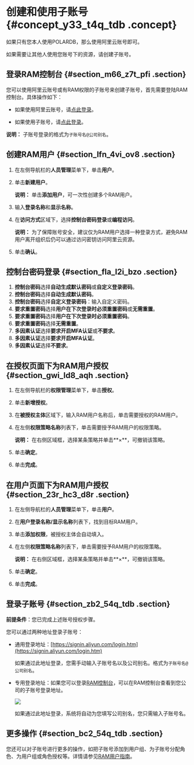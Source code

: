 # 创建和使用子账号 {#concept_y33_t4q_tdb .concept}

如果只有您本人使用POLARDB，那么使用阿里云账号即可。

如果需要让其他人使用您账号下的资源，请创建子账号。

## 登录RAM控制台 {#section_m66_z7t_pfi .section}

您可以使用阿里云账号或有RAM权限的子账号来创建子账号，首先需要登陆RAM控制台。具体操作如下：

-   如果使用阿里云账号，请[点此登录](https://account.aliyun.com/login/login.htm)。

-   如果使用子账号，请[点此登录](https://signin.aliyun.com/login.htm)。

**说明：** 子账号登录的格式为`子账号名@公司别名`。


## 创建RAM用户 {#section_lfn_4vi_ov8 .section}

1.  在左侧导航栏的**人员管理**菜单下，单击**用户**。
2.  单击**新建用户**。

    **说明：** 单击**添加用户**，可一次性创建多个RAM用户。

3.  输入**登录名称**和**显示名称**。
4.  在**访问方式**区域下，选择**控制台密码登录**或**编程访问**。

    **说明：** 为了保障账号安全，建议仅为RAM用户选择一种登录方式，避免RAM用户离开组织后仍可以通过访问密钥访问阿里云资源。

5.  单击**确认**。

## 控制台密码登录 {#section_fla_l2i_bzo .section}

1.  **控制台密码**选择**自动生成默认密码**或**自定义登录密码**。
2.  **控制台密码**选择**自动生成默认密码**。
3.  **控制台密码**选择**自定义登录密码**：输入自定义密码。
4.  **要求重置密码**选择**用户在下次登录时必须重置密码**或**无需重置**。
5.  **要求重置密码**选择**用户在下次登录时必须重置密码**。
6.  **要求重置密码**选择**无需重置**。
7.  **多因素认证**选择**要求开启MFA认证**或**不要求**。
8.  **多因素认证**选择**要求开启MFA认证**。
9.  **多因素认证**选择**不要求**。

## 在授权页面下为RAM用户授权 {#section_gwi_ld8_aqh .section}

1.  在左侧导航栏的**权限管理**菜单下，单击**授权**。
2.  单击**新增授权**。
3.  在**被授权主体**区域下，输入RAM用户名称后，单击需要授权的RAM用户。
4.  在左侧**权限策略名称**列表下，单击需要授予RAM用户的权限策略。

    **说明：** 在右侧区域框，选择某条策略并单击**×**，可撤销该策略。

5.  单击**确定**。
6.  单击**完成**。

## 在用户页面下为RAM用户授权 {#section_23r_hc3_d8r .section}

1.  在左侧导航栏的**人员管理**菜单下，单击**用户**。
2.  在**用户登录名称/显示名称**列表下，找到目标RAM用户。
3.  单击**添加权限**，被授权主体会自动填入。
4.  在左侧**权限策略名称**列表下，单击需要授予RAM用户的权限策略。

    **说明：** 在右侧区域框，选择某条策略并单击**×**，可撤销该策略。

5.  单击**确定**。
6.  单击**完成**。

## 登录子账号 {#section_zb2_54q_tdb .section}

**前提条件**：您已完成上述账号授权步骤。

您可以通过两种地址登录子账号：

-   通用登录地址：[https://signin.aliyun.com/login.htm](https://signin.aliyun.com/login.htm)

    如果通过此地址登录，您需手动输入子账号名以及公司别名。格式为`子账号名@公司别名`。

-   专用登录地址：如果您可以登录[RAM控制台](https://ram.console.aliyun.com)，可以在RAM控制台查看到您公司的子账号登录地址。

    ![](http://static-aliyun-doc.oss-cn-hangzhou.aliyuncs.com/assets/img/3025/15645636006630_zh-CN.png)

    如果通过此地址登录，系统将自动为您填写公司别名，您只需输入子账号名。


## 更多操作 {#section_bc2_54q_tdb .section}

您还可以对子账号进行更多的操作，如把子账号添加到用户组、为子账号分配角色、为用户组或角色授权等。详情请参见[RAM用户指南](https://help.aliyun.com/document_detail/28645.html)。

